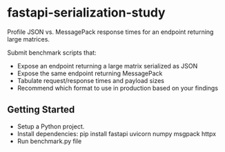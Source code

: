 # fastapi-serialization-study

Profile JSON vs. MessagePack response times for an endpoint returning large matrices. 

Submit benchmark scripts that: 

* Expose an endpoint returning a large matrix serialized as JSON
* Expose the same endpoint returning MessagePack
* Tabulate request/response times and payload sizes
* Recommend which format to use in production based on your findings

## Getting Started 

* Setup a Python project.
* Install dependencies: pip install fastapi uvicorn numpy msgpack httpx
* Run benchmark.py file

